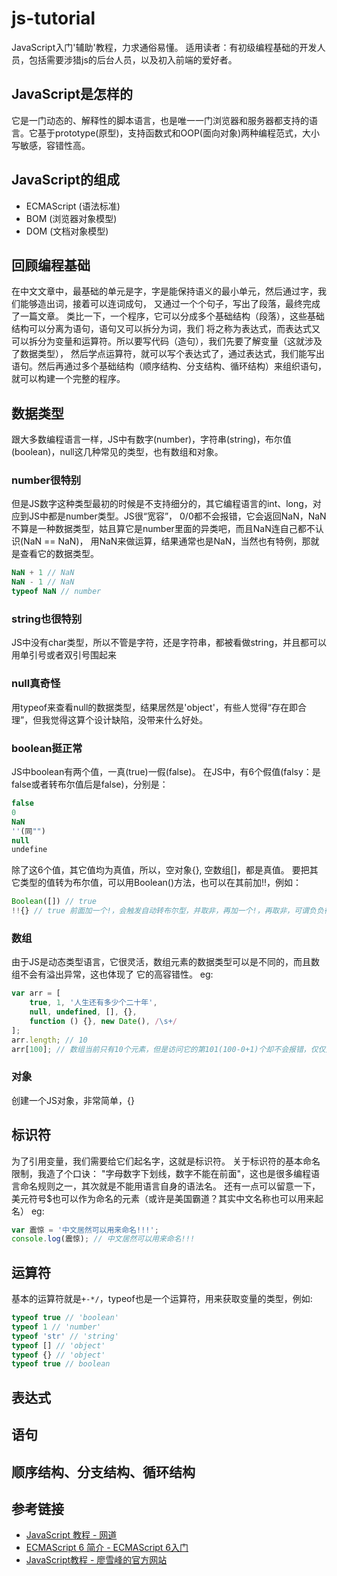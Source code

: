 # js-tutorial
JavaScript入门'辅助'教程，力求通俗易懂。
适用读者：有初级编程基础的开发人员，包括需要涉猎js的后台人员，以及初入前端的爱好者。

## JavaScript是怎样的
它是一门动态的、解释性的脚本语言，也是唯一一门浏览器和服务器都支持的语言。它基于prototype(原型)，支持函数式和OOP(面向对象)两种编程范式，大小写敏感，容错性高。
## JavaScript的组成
- ECMAScript (语法标准)
- BOM (浏览器对象模型)
- DOM (文档对象模型)

## 回顾编程基础
在中文文章中，最基础的单元是字，字是能保持语义的最小单元，然后通过字，我们能够造出词，接着可以连词成句，
又通过一个个句子，写出了段落，最终完成了一篇文章。
类比一下，一个程序，它可以分成多个基础结构（段落），这些基础结构可以分离为语句，语句又可以拆分为词，我们
将之称为表达式，而表达式又可以拆分为变量和运算符。所以要写代码（造句），我们先要了解变量（这就涉及了数据类型），
然后学点运算符，就可以写个表达式了，通过表达式，我们能写出语句。然后再通过多个基础结构（顺序结构、分支结构、循环结构）来组织语句，就可以构建一个完整的程序。

## 数据类型
跟大多数编程语言一样，JS中有数字(number)，字符串(string)，布尔值(boolean)，null这几种常见的类型，也有数组和对象。
### number很特别
但是JS数字这种类型最初的时候是不支持细分的，其它编程语言的int、long，对应到JS中都是number类型。JS很“宽容”，
0/0都不会报错，它会返回NaN，NaN不算是一种数据类型，姑且算它是number里面的异类吧，而且NaN连自己都不认识(NaN == NaN)，
用NaN来做运算，结果通常也是NaN，当然也有特例，那就是查看它的数据类型。
```javascript
NaN + 1 // NaN
NaN - 1 // NaN
typeof NaN // number
```
### string也很特别
JS中没有char类型，所以不管是字符，还是字符串，都被看做string，并且都可以用单引号或者双引号围起来
### null真奇怪
用typeof来查看null的数据类型，结果居然是'object'，有些人觉得“存在即合理”，但我觉得这算个设计缺陷，没带来什么好处。
### boolean挺正常
JS中boolean有两个值，一真(true)一假(false)。
在JS中，有6个假值(falsy：是false或者转布尔值后是false)，分别是：
```javascript
false
0
NaN
''(同"")
null
undefine
````
除了这6个值，其它值均为真值，所以，空对象{}, 空数组[]，都是真值。
要把其它类型的值转为布尔值，可以用Boolean()方法，也可以在其前加!!，例如：
```javascript
Boolean([]) // true
!!{} // true 前面加一个!，会触发自动转布尔型，并取非，再加一个!，再取非，可谓负负得正
````
### 数组
由于JS是动态类型语言，它很灵活，数组元素的数据类型可以是不同的，而且数组不会有溢出异常，这也体现了
它的高容错性。
eg:
```javascript
var arr = [
	true, 1, '人生还有多少个二十年',
	null, undefined, [], {},
	function () {}, new Date(), /\s+/
];
arr.length; // 10
arr[100]; // 数组当前只有10个元素，但是访问它的第101(100-0+1)个却不会报错，仅仅是返回undefined
```
### 对象
创建一个JS对象，非常简单，{}
## 标识符
为了引用变量，我们需要给它们起名字，这就是标识符。
关于标识符的基本命名限制，我造了个口诀：
	"字母数字下划线，数字不能在前面"，这也是很多编程语言命名规则之一，其次就是不能用语言自身的语法名。
	还有一点可以留意一下，美元符号$也可以作为命名的元素（或许是美国霸道？其实中文名称也可以用来起名）
eg:
```javascript
var 震惊 = '中文居然可以用来命名!!!';
console.log(震惊); // 中文居然可以用来命名!!!
````
## 运算符
基本的运算符就是`+-*/`，typeof也是一个运算符，用来获取变量的类型，例如:
```javascript
typeof true // 'boolean'
typeof 1 // 'number'
typeof 'str' // 'string'
typeof [] // 'object'
typeof {} // 'object'
typeof true // boolean
```
## 表达式

## 语句

## 顺序结构、分支结构、循环结构

## 参考链接
- [JavaScript 教程 - 网道](https://wangdoc.com/javascript/)
- [ECMAScript 6 简介 - ECMAScript 6入门](https://es6.ruanyifeng.com/#docs/intro)
- [JavaScript教程 - 廖雪峰的官方网站](https://www.liaoxuefeng.com/wiki/1022910821149312)
